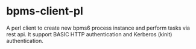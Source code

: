 # bpms-client-pl
A perl client to create new bpms6 process instance and perform tasks via rest api. It support BASIC HTTP authentication and Kerberos (kinit) authentication. 
